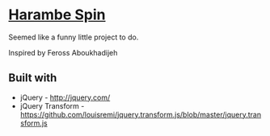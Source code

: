 # [Harambe Spin](http://harambe.wesleytian.com)

Seemed like a funny little project to do.

Inspired by Feross Aboukhadijeh
## Built with

* jQuery - <http://jquery.com/>
* jQuery Transform - <https://github.com/louisremi/jquery.transform.js/blob/master/jquery.transform.js>